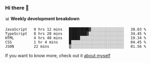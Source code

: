 ### Hi there 👋

<!--
**HondryTravis/HondryTravis** is a ✨ _special_ ✨ repository because its `README.md` (this file) appears on your GitHub profile.

Here are some ideas to get you started:

- 🔭 I’m currently working on ...
- 🌱 I’m currently learning ...
- 👯 I’m looking to collaborate on ...
- 🤔 I’m looking for help with ...
- 💬 Ask me about ...
- 📫 How to reach me: ...
- 😄 Pronouns: ...
- ⚡ Fun fact: ...
-->

<!-- [![travis's github stats](https://github-readme-stats.vercel.app/api?username=HondryTravis)](https://github.com/anuraghazra/github-readme-stats)  -->
<!-- ![travis's github stats](https://github-readme-stats.anuraghazra1.vercel.app/api/top-langs/?username=HondryTravis&theme=nord&layout=compact) -->

📊 **Weekly development breakdown**

<!--START_SECTION:waka-->
```text
JavaScript   9 hrs 12 mins   █████████▓░░░░░░░░░░░░░░░   38.03 % 
TypeScript   8 hrs 20 mins   ████████▓░░░░░░░░░░░░░░░░   34.45 % 
HTML         4 hrs 40 mins   █████░░░░░░░░░░░░░░░░░░░░   19.34 % 
CSS          1 hr 4 mins     █░░░░░░░░░░░░░░░░░░░░░░░░   04.45 % 
JSON         22 mins         ▒░░░░░░░░░░░░░░░░░░░░░░░░   01.56 % 
```
<!--END_SECTION:waka-->

If you want to know more, check out it [about myself](https://hondrytravis.github.io/)
